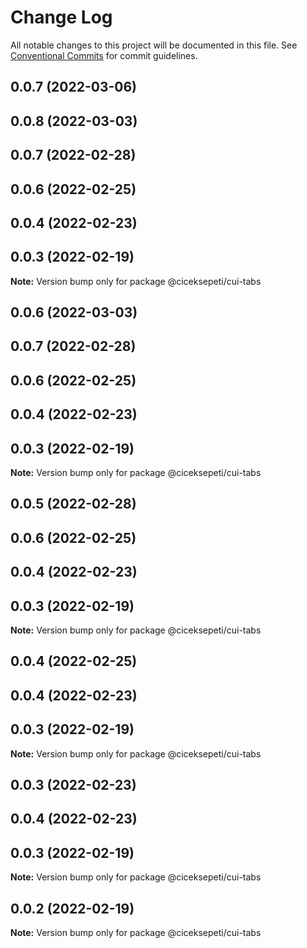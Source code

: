 # Change Log

All notable changes to this project will be documented in this file.
See [Conventional Commits](https://conventionalcommits.org) for commit guidelines.

## 0.0.7 (2022-03-06)



## 0.0.8 (2022-03-03)



## 0.0.7 (2022-02-28)



## 0.0.6 (2022-02-25)



## 0.0.4 (2022-02-23)



## 0.0.3 (2022-02-19)

**Note:** Version bump only for package @ciceksepeti/cui-tabs





## 0.0.6 (2022-03-03)



## 0.0.7 (2022-02-28)



## 0.0.6 (2022-02-25)



## 0.0.4 (2022-02-23)



## 0.0.3 (2022-02-19)

**Note:** Version bump only for package @ciceksepeti/cui-tabs





## 0.0.5 (2022-02-28)



## 0.0.6 (2022-02-25)



## 0.0.4 (2022-02-23)



## 0.0.3 (2022-02-19)

**Note:** Version bump only for package @ciceksepeti/cui-tabs





## 0.0.4 (2022-02-25)



## 0.0.4 (2022-02-23)



## 0.0.3 (2022-02-19)

**Note:** Version bump only for package @ciceksepeti/cui-tabs





## 0.0.3 (2022-02-23)



## 0.0.4 (2022-02-23)



## 0.0.3 (2022-02-19)

**Note:** Version bump only for package @ciceksepeti/cui-tabs





## 0.0.2 (2022-02-19)

**Note:** Version bump only for package @ciceksepeti/cui-tabs
